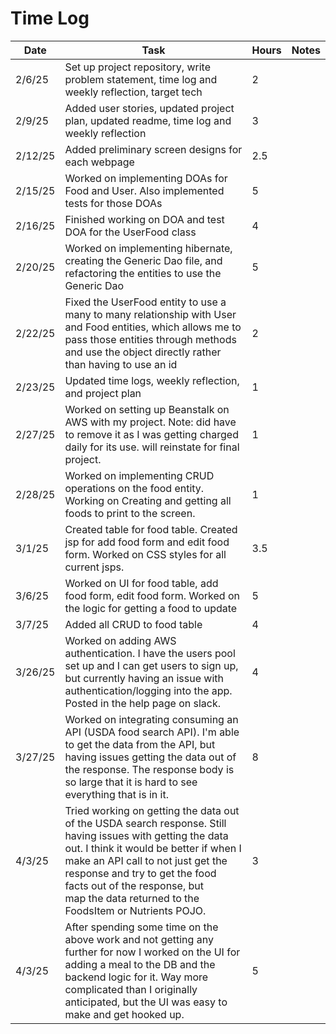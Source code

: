 # Time Log

| Date    | Task                                                                                                                                                                                                                                                                                                                        | Hours | Notes |
|---------|-----------------------------------------------------------------------------------------------------------------------------------------------------------------------------------------------------------------------------------------------------------------------------------------------------------------------------|-------|-------|
| 2/6/25  | Set up project repository, write problem statement, time log and weekly reflection, target tech                                                                                                                                                                                                                             | 2     | 
| 2/9/25  | Added user stories, updated project plan, updated readme, time log and weekly reflection                                                                                                                                                                                                                                    | 3     |       |
| 2/12/25 | Added preliminary screen designs for each webpage                                                                                                                                                                                                                                                                           | 2.5   |       |
| 2/15/25 | Worked on implementing DOAs for Food and User. Also implemented tests for those DOAs                                                                                                                                                                                                                                        | 5     |       |
| 2/16/25 | Finished working on DOA and test DOA for the UserFood class                                                                                                                                                                                                                                                                 | 4     |       |
| 2/20/25 | Worked on implementing hibernate, creating the Generic Dao file, and refactoring the entities to use the Generic Dao                                                                                                                                                                                                        | 5     |       |
| 2/22/25 | Fixed the UserFood entity to use a many to many relationship with User and Food entities, which allows me to <br/> pass those entities through methods and use the object directly rather than having to use an id                                                                                                          | 2     |       |
| 2/23/25 | Updated time logs, weekly reflection, and project plan                                                                                                                                                                                                                                                                      | 1     |       |
| 2/27/25 | Worked on setting up Beanstalk on AWS with my project. Note: did have to remove it as I was getting charged daily for its use. will reinstate for final project.                                                                                                                                                            | 1     |       |
| 2/28/25 | Worked on implementing CRUD operations on the food entity. Working on Creating and getting all foods to print to the screen.                                                                                                                                                                                                | 1     |       |
| 3/1/25  | Created table for food table. Created jsp for add food form and edit food form. Worked on CSS styles for all current jsps.                                                                                                                                                                                                  | 3.5   |       |
| 3/6/25  | Worked on UI for food table, add food form, edit food form. Worked on the logic for getting a food to update                                                                                                                                                                                                                | 5     |       |
| 3/7/25  | Added all CRUD to food table                                                                                                                                                                                                                                                                                                | 4     |       |
| 3/26/25 | Worked on adding AWS authentication. I have the users pool set up and I can get users to sign up, but currently having an issue with authentication/logging into the app. Posted in the help page on slack.                                                                                                                 | 4     |       |
| 3/27/25 | Worked on integrating consuming an API (USDA food search API). I'm able to get the data from the API, but having issues getting the data out of the response. The response body is so large that it is hard to see<br/> everything that is in it.                                                                           | 8     |       |
| 4/3/25  | Tried working on getting the data out of the USDA search response. Still having issues with getting the data out. I think it would be better if when I make an API call to not just get the response and try to get the food facts out of the response, but <br/> map the data returned to the FoodsItem or Nutrients POJO. | 3     |       |
| 4/3/25  | After spending some time on the above work and not getting any further for now I worked on the UI for adding a meal to the DB and the backend logic for it. Way more complicated than I originally anticipated, but the UI was easy to make and get hooked up.                                                              | 5     |       |
